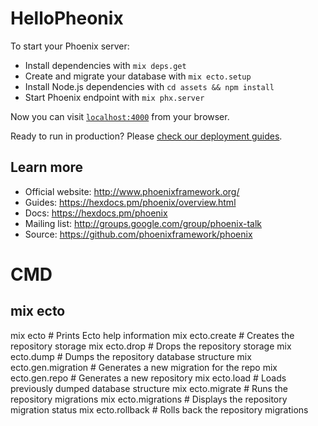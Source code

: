 # HelloPheonix

To start your Phoenix server:

  * Install dependencies with `mix deps.get`
  * Create and migrate your database with `mix ecto.setup`
  * Install Node.js dependencies with `cd assets && npm install`
  * Start Phoenix endpoint with `mix phx.server`

Now you can visit [`localhost:4000`](http://localhost:4000) from your browser.

Ready to run in production? Please [check our deployment guides](https://hexdocs.pm/phoenix/deployment.html).

## Learn more

  * Official website: http://www.phoenixframework.org/
  * Guides: https://hexdocs.pm/phoenix/overview.html
  * Docs: https://hexdocs.pm/phoenix
  * Mailing list: http://groups.google.com/group/phoenix-talk
  * Source: https://github.com/phoenixframework/phoenix

# CMD

## mix ecto

mix ecto                 # Prints Ecto help information
mix ecto.create          # Creates the repository storage
mix ecto.drop            # Drops the repository storage
mix ecto.dump            # Dumps the repository database structure
mix ecto.gen.migration   # Generates a new migration for the repo
mix ecto.gen.repo        # Generates a new repository
mix ecto.load            # Loads previously dumped database structure
mix ecto.migrate         # Runs the repository migrations
mix ecto.migrations      # Displays the repository migration status
mix ecto.rollback        # Rolls back the repository migrations